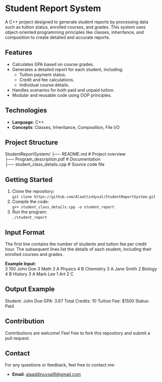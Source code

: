 # Student Report System

A C++ project designed to generate student reports by processing data such as tuition status, enrolled courses, and grades. This system uses object-oriented programming principles like classes, inheritance, and composition to create detailed and accurate reports.

## Features
- Calculates GPA based on course grades.
- Generates a detailed report for each student, including:
  - Tuition payment status.
  - Credit and fee calculations.
  - Individual course details.
- Handles scenarios for both paid and unpaid tuition.
- Modular and reusable code using OOP principles.

## Technologies
- **Language**: C++
- **Concepts**: Classes, Inheritance, Composition, File I/O

## Project Structure
StudentReportSystem/
├── README.md               # Project overview  
├── Program_description.pdf # Documentation  
├── student_class_details.cpp # Source code file  

## Getting Started
1. Clone the repository:  
   `git clone https://github.com/AlaattinUysal/StudentReportSystem.git`  
2. Compile the code:  
   `g++ student_class_details.cpp -o student_report`  
3. Run the program:  
   `./student_report`  

## Input Format
The first line contains the number of students and tuition fee per credit hour. The subsequent lines list the details of each student, including their enrolled courses and grades.  

**Example Input:**  
3 150
John Doe 3
Math 3 A
Physics 4 B
Chemistry 3 A
Jane Smith 2
Biology 4 B
History 3 A
Mark Lee 1
Art 2 C

## Output Example
Student: John Doe
GPA: 3.67
Total Credits: 10
Tuition Fee: $1500
Status: Paid

## Contribution
Contributions are welcome! Feel free to fork this repository and submit a pull request.

## Contact
For any questions or feedback, feel free to contact me:  
- **Email**: alaaddinuysal9@gmail.com  

